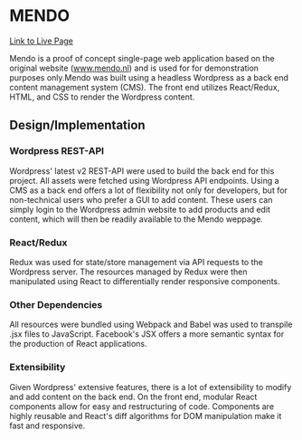 # MENDO

[Link to Live Page](http://www.kevin-dam.co/MENDO)

Mendo is a proof of concept single-page web application based on the original website (www.mendo.nl) and is used for for demonstration purposes only.Mendo was built using a headless Wordpress as a back end content management system (CMS). The front end utilizes React/Redux, HTML, and CSS to render the Wordpress content.

## Design/Implementation

### Wordpress REST-API

Wordpress' latest v2 REST-API were used to build the back end for this project. All assets were fetched using Wordpress API endpoints. Using a CMS as a back end offers a lot of flexibility not only for developers, but for non-technical users who prefer a GUI to add content. These users can simply login to the Wordpress admin website to add products and edit content, which will then be readily available to the Mendo weppage.

### React/Redux

Redux was used for state/store management via API requests to the Wordpress server. The resources managed by Redux were then manipulated using React to differentially render responsive components.

### Other Dependencies

All resources were bundled using Webpack and Babel was used to transpile .jsx files to JavaScript. Facebook's JSX offers a more semantic syntax for the production of React applications.

### Extensibility

Given Wordpress' extensive features, there is a lot of extensibility to modify and add content on the back end. On the front end, modular React components allow for easy and restructuring of code. Components are highly reusable and React's diff algorithms for DOM manipulation make it fast and responsive.
